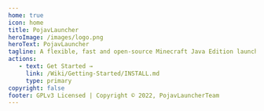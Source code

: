 ```yaml
---
home: true
icon: home
title: PojavLauncher
heroImage: /images/logo.png
heroText: PojavLauncher
tagline: A flexible, fast and open-source Minecraft Java Edition launcher for Android and iOS
actions: 
   - text: Get Started →
     link: /Wiki/Getting-Started/INSTALL.md
     type: primary
copyright: false
footer: GPLv3 Licensed | Copyright © 2022, PojavLauncherTeam
---
```

